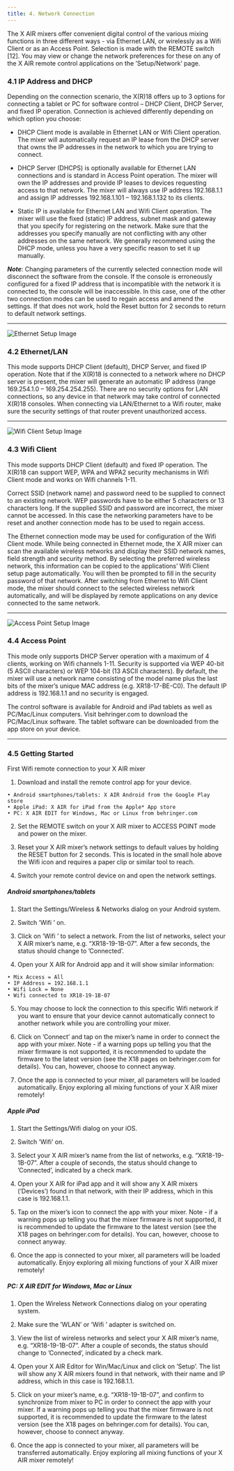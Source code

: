 ```yaml
---
title: 4. Network Connection
---
```

The X AIR mixers offer convenient digital control of the various mixing functions
in three different ways - via Ethernet LAN, or wirelessly as a Wifi Client or
as an Access Point. Selection is made with the REMOTE switch [12]. You may view
or change the network preferences for these on any of the X AIR remote control
applications on the ’Setup/Network’ page.

### 4.1 IP Address and DHCP

Depending on the connection scenario, the X(R)18 offers up to 3 options for
connecting a tablet or PC for software control – DHCP Client, DHCP Server, and
fixed IP operation. Connection is achieved differently depending on which option
you choose:

- DHCP Client mode is available in Ethernet LAN or Wifi Client operation.
The mixer will automatically request an IP lease from the DHCP server that owns
the IP addresses in the network to which you are trying to connect.

- DHCP Server (DHCPS) is optionally available for Ethernet LAN connections and is
standard in Access Point operation. The mixer will own the IP addresses and
provide IP leases to devices requesting access to that network. The mixer will
always use IP address 192.168.1.1 and assign IP addresses
192.168.1.101 – 192.168.1.132 to its clients.

- Static IP is available for Ethernet LAN and Wifi Client operation. The mixer
will use the fixed (static) IP address, subnet mask and gateway that you specify
for registering on the network. Make sure that the addresses you specify manually
are not conflicting with any other addresses on the same network. We generally
recommend using the DHCP mode, unless you have a very specific reason
to set it up manually.

***Note***: Changing parameters of the currently selected connection mode will
disconnect the software from the console. If the console is erroneously
configured for a fixed IP address that is incompatible with the network it is
connected to, the console will be inaccessible. In this case, one of the other
two connection modes can be used to regain access and amend the settings.
If that does not work, hold the Reset button for 2 seconds
to return to default network settings.

---

![Ethernet Setup Image](/assets/img/x-air_manual/Ethernet_setup.png)

### 4.2 Ethernet/LAN

This mode supports DHCP Client (default), DHCP Server, and fixed IP operation.
Note that if the X(R)18 is connected to a network where no DHCP server is present,
the mixer will generate an automatic IP address (range 169.254.1.0 – 169.254.254.255).
There are no security options for LAN connections, so any device in that network
may take control of connected X(R)18 consoles. When connecting via LAN/Ethernet
to a Wifi router, make sure the security settings of that router
prevent unauthorized access.

---

![Wifi Client Setup Image](/assets/img/x-air_manual/Wifi_client_setup.png)

### 4.3 Wifi Client

This mode supports DHCP Client (default) and fixed IP operation.
The X(R)18 can support WEP, WPA and WPA2 security mechanisms
in Wifi Client mode and works on Wifi channels 1-11.

Correct SSID (network name) and password need to be supplied to connect
to an existing network. WEP passwords have to be either 5 characters or
13 characters long. If the supplied SSID and password are incorrect, the mixer
cannot be accessed. In this case the networking parameters have to be reset
and another connection mode has to be used to regain access.

The Ethernet connection mode may be used for configuration of the Wifi Client mode.
While being connected in Ethernet mode, the X AIR mixer can scan the available
wireless networks and display their SSID network names, field strength and
security method. By selecting the preferred wireless network, this information
can be copied to the applications’ Wifi Client setup page automatically.
You will then be prompted to fill in the security password of that network.
After switching from Ethernet to Wifi Client mode, the mixer should connect to
the selected wireless network automatically, and will be displayed by
remote applications on any device connected to the same network.

---

![Access Point Setup Image](/assets/img/x-air_manual/Access_point_setup.png)

### 4.4 Access Point

This mode only supports DHCP Server operation with a maximum of 4 clients,
working on Wifi channels 1-11. Security is supported via WEP 40-bit
(5 ASCII characters) or WEP 104-bit (13 ASCII characters). By default, the mixer
will use a network name consisting of the model name plus the last bits
of the mixer’s unique MAC address (e.g. XR18-17-BE-C0). The default IP address
is 192.168.1.1 and no security is engaged.

The control software is available for Android and iPad tablets as well
as PC/Mac/Linux computers. Visit behringer.com to download the PC/Mac/Linux
software. The tablet software can be downloaded from the app store on your device.

---


### 4.5 Getting Started

First Wifi remote connection to your X AIR mixer

1. Download and install the remote control app for your device.

```
• Android smartphones/tablets: X AIR Android from the Google Play store
• Apple iPad: X AIR for iPad from the Apple* App store
• PC: X AIR EDIT for Windows, Mac or Linux from behringer.com
```

2. Set the REMOTE switch on your X AIR mixer to ACCESS POINT mode and power
    on the mixer.

3. Reset your X AIR mixer’s network settings to default values by holding
    the RESET button for 2 seconds. This is located in the small hole above
    the Wifi icon and requires a paper clip or similar tool to reach.

4. Switch your remote control device on and open the network settings.

##### Android smartphones/tablets

1. Start the Settings/Wireless & Networks dialog on your Android system.

2. Switch ’Wifi ’ on.

3. Click on ’Wifi ’ to select a network. From the list of networks,
    select your X AIR mixer’s name, e.g. “XR18-19-1B-07”. After a few seconds,
    the status should change to ’Connected’.

4. Open your X AIR for Android app and it will show similar information:

```
• Mix Access = All
• IP Address = 192.168.1.1
• Wifi Lock = None
• Wifi connected to XR18-19-1B-07
```
5. You may choose to lock the connection to this specific Wifi network
    if you want to ensure that your device cannot automatically connect
    to another network while you are controlling your mixer.

6. Click on ’Connect’ and tap on the mixer’s name in order to connect the app
    with your mixer. Note - if a warning pops up telling you that
    the mixer firmware is not supported, it is recommended to update
    the firmware to the latest version (see the X18 pages on behringer.com
    for details). You can, however, choose to connect anyway.

7. Once the app is connected to your mixer,
    all parameters will be loaded automatically.
    Enjoy exploring all mixing functions of your X AIR mixer remotely!

##### Apple iPad

1. Start the Settings/Wifi dialog on your iOS.

2. Switch ’Wifi’ on.

3. Select your X AIR mixer’s name from the list of networks, e.g. “XR18-19-1B-07”.
    After a couple of seconds, the status should change to ’Connected’,
    indicated by a check mark.

4. Open your X AIR for iPad app and it will show any X AIR mixers (’Devices’)
    found in that network, with their IP address, which in this case is 192.168.1.1.

5. Tap on the mixer’s icon to connect the app with your mixer. Note - if
    a warning pops up telling you that the mixer firmware is not supported,
    it is recommended to update the firmware to the latest version
    (see the X18 pages on behringer.com for details).
    You can, however, choose to connect anyway.

6. Once the app is connected to your mixer,
    all parameters will be loaded automatically.
    Enjoy exploring all mixing functions of your X AIR mixer remotely!

##### PC: X AIR EDIT for Windows, Mac or Linux

1. Open the Wireless Network Connections dialog on your operating system.

2. Make sure the ’WLAN’ or ’Wifi ’ adapter is switched on.

3. View the list of wireless networks and select your X AIR mixer’s name,
    e.g. “XR18-19-1B-07”. After a couple of seconds, the status should change
    to ’Connected’, indicated by a check mark.

4. Open your X AIR Editor for Win/Mac/Linux and click on ’Setup’.
    The list will show any X AIR mixers found in that network, with their name
    and IP address, which in this case is 192.168.1.1.

5. Click on your mixer’s name, e.g. “XR18-19-1B-07”, and confirm to synchronize
    from mixer to PC in order to connect the app with your mixer. If a warning
    pops up telling you that the mixer firmware is not supported, it is
    recommended to update the firmware to the latest version
    (see the X18 pages on behringer.com for details).
    You can, however, choose to connect anyway.

6. Once the app is connected to your mixer,
    all parameters will be transferred automatically.
    Enjoy exploring all mixing functions of your X AIR mixer remotely!
